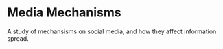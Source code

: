# Media Mechanisms

A study of mechansisms on social media, and how they affect information spread.

